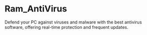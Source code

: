 # Ram_AntiVirus
Defend your PC against viruses and malware with the best antivirus software, offering real-time protection and frequent updates.
